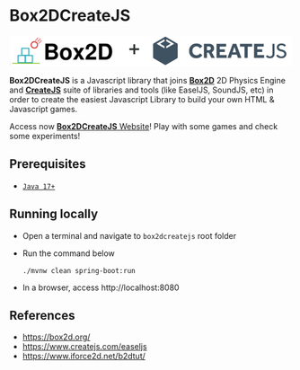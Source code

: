 # Box2DCreateJS

![box2dcreatejs](src/main/resources/public/images/homepage/box2dcreatejs.png)

**Box2DCreateJS** is a Javascript library that joins [**Box2D**](https://box2d.org) 2D Physics Engine and [**CreateJS**](https://createjs.com) suite of libraries and tools (like EaselJS, SoundJS, etc) in order to create the easiest Javascript Library to build your own HTML & Javascript games.

Access now [**Box2DCreateJS** Website](https://box2dcreatejs.appspot.com/)! Play with some games and check some experiments!

## Prerequisites

- [`Java 17+`](https://www.oracle.com/java/technologies/downloads/#java17)

## Running locally

- Open a terminal and navigate to `box2dcreatejs` root folder

- Run the command below
  ```
  ./mvnw clean spring-boot:run
  ```

- In a browser, access http://localhost:8080

## References

- https://box2d.org/
- https://www.createjs.com/easeljs
- https://www.iforce2d.net/b2dtut/